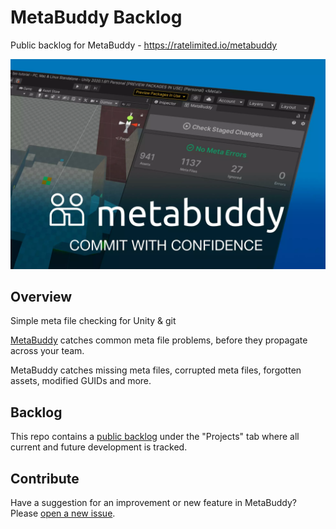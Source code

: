 # MetaBuddy Backlog
Public backlog for MetaBuddy - https://ratelimited.io/metabuddy

![MetaBuddy image](assets/meta-buddy-masthead.webp)

## Overview 

Simple meta file checking for Unity & git

[MetaBuddy](https://ratelimited.io/metabuddy/?utm_source=github&utm_medium=backlog&utm_campaign=default) catches common meta file problems, before they propagate across your team.

MetaBuddy catches missing meta files, corrupted meta files, forgotten assets, modified GUIDs and more.

## Backlog

This repo contains a [public backlog](https://github.com/rate-limited/metabuddy/projects/1) under the "Projects" tab where all current and future development is tracked.

## Contribute

Have a suggestion for an improvement or new feature in MetaBuddy? Please [open a new issue](https://github.com/rate-limited/metabuddy/issues/new).
